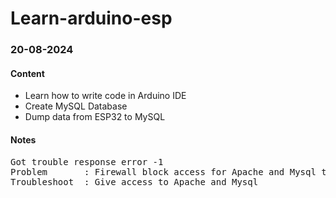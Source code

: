 # Learn-arduino-esp
<h3>20-08-2024</h3>
<h4>Content</h4>
<ul>
  <li>Learn how to write code in Arduino IDE</li>
  <li>Create MySQL Database</li>
  <li>Dump data from ESP32 to MySQL</li>
</ul>
  <h4>Notes</h4>
<pre>Got trouble response error -1
Problem       : Firewall block access for Apache and Mysql to access public and private network
Troubleshoot  : Give access to Apache and Mysql 
</pre>
